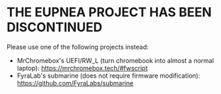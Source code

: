 # THE EUPNEA PROJECT HAS BEEN DISCONTINUED

Please use one of the following projects instead:
* MrChromebox's UEFI/RW_L (turn chromebook into almost a normal laptop): https://mrchromebox.tech/#fwscript
* FyraLab's submarine (does not require firmware modification): https://github.com/FyraLabs/submarine

